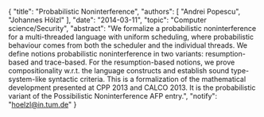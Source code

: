 {
    "title": "Probabilistic Noninterference",
    "authors": [
        "Andrei Popescu",
        "Johannes Hölzl"
    ],
    "date": "2014-03-11",
    "topic": "Computer science/Security",
    "abstract": "We formalize a probabilistic noninterference for a multi-threaded language with uniform scheduling, where probabilistic behaviour comes from both the scheduler and the individual threads. We define notions probabilistic noninterference in two variants: resumption-based and trace-based. For the resumption-based notions, we prove compositionality w.r.t. the language constructs and establish sound type-system-like syntactic criteria. This is a formalization of the mathematical development presented at CPP 2013 and CALCO 2013. It is the probabilistic variant of the Possibilistic Noninterference AFP entry.",
    "notify": "hoelzl@in.tum.de"
}